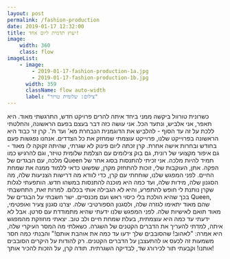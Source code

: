 ```yaml
---
layout: post
permalink: /fashion-production
date: 2019-01-17 12:32:00
title: יעוץ תדמית ליום אחד!
image:
    width: 360
    class: flow
imageList:
    - image:
        - 2019-01-17-fashion-production-1a.jpg
        - 2019-01-17-fashion-production-1b.jpg
      width: 359
      className: flow auto-width
      label: "צילום: שלומית טויזר"
---
```


כשרונית טורוול ביקשה ממני ביחד איתה להרים פרויקט חדש, התרגשתי מאוד. היא תאפר, אני אלביש, ונתעד הכל. אני עושה כזה דבר בעצם בפעם הראשונה, והחלטתי ללכת על זה עד הסוף - להלביש את הדוגמנית הנבחרת מא' ועד ת'.
קרן זר כבוד היא הראשונה בפרוייקט שלנו, פרוייקט עוצמתי שמחזק את כל הצדדים. אנחנו נפגשות פעם בחודש ובחרות אישה אחרת.
קרן זכתה ליום פינוק לא שגרתי, שהיתה זקוקה לו מאוד - גם איפור מקצועי של רונית, גם בוק צילומים עם הצלמת שלומית טויזר, וגם להרגיש כמו מלכה, עם הבגדים של Queen תמיד להיות מלכה.
אני זכיתי להתנסות בסוג אחר של הפקה.
אתן, העוקבות שלי, זוכות להתחזק מקרן, שפשוט כדאי ללמוד ממנה את שמחת החיים.
לפני המפגש שלנו, שוחחתי עם קרן, כדי לוודא מה דרישות הצניעות שלה, מה הסגנון שלה, מידות שלה, ועד כמה היא מוכנה להתנסות במשהו חדש.
הותפעתי לגלות שקרן נותנת לי חופש להתפרע, והיא לא הגבילה אותי בכלום. למרות זאת, התחשבתי בכך שהיא הולכת בלי כיסוי ראש ועם מכנסיים.
ישר חשבתי על הבגדים של Queen, שהם מאוד יתאימו לגזרה שלה, ולסגנון הספורטיבי שלה. יצרנו סגנון צעיר ואופטימי, מאוד תואם לאישיות שלה.
לפני המפגש שלנו ידעתי שהיא מתמודדת עם סרטן. אבל לא ידעתי עד כמה היא עוצמתית, בעלת שמחת חיים ולב טוב.
יצאתי מחוזקת מהמפגש איתה, למדתי להעריך את הדברים הקטנים של השגרה.
כשאלתי מה המסר העיקרי שלה, היא אמרה: "לאהוב! שהסובבים שלך ידעו עד כמה את אוהבת אותם!" והבנתי כמה חסר משמעות זה לכעס או להתעצבן על הדברים הקטנים. רק להודות על היקרים הסובבים אותנו!
וקבעתי תור לכירורג שד, לבדיקה השגרתית.
תודה קרן, על הזכות להכיר אותך!
